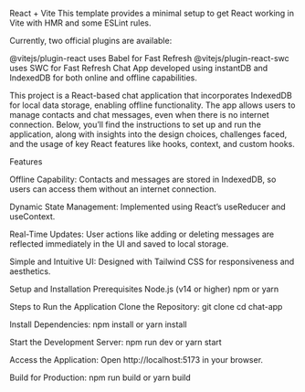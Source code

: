 React + Vite This template provides a minimal setup to get React working in Vite with HMR and some ESLint rules.

Currently, two official plugins are available:

@vitejs/plugin-react uses Babel for Fast Refresh @vitejs/plugin-react-swc uses SWC for Fast Refresh Chat App developed using instantDB and IndexedDB for both online and offline capabilities.

This project is a React-based chat application that incorporates IndexedDB for local data storage, enabling offline functionality. The app allows users to manage contacts and chat messages, even when there is no internet connection. Below, you’ll find the instructions to set up and run the application, along with insights into the design choices, challenges faced, and the usage of key React features like hooks, context, and custom hooks.

Features

Offline Capability: Contacts and messages are stored in IndexedDB, so users can access them without an internet connection.

Dynamic State Management: Implemented using React’s useReducer and useContext.

Real-Time Updates: User actions like adding or deleting messages are reflected immediately in the UI and saved to local storage.

Simple and Intuitive UI: Designed with Tailwind CSS for responsiveness and aesthetics.

Setup and Installation Prerequisites Node.js (v14 or higher) npm or yarn

Steps to Run the Application Clone the Repository: git clone cd chat-app

Install Dependencies: npm install or yarn install

Start the Development Server: npm run dev or yarn start

Access the Application: Open http://localhost:5173 in your browser.

Build for Production: npm run build or yarn build
